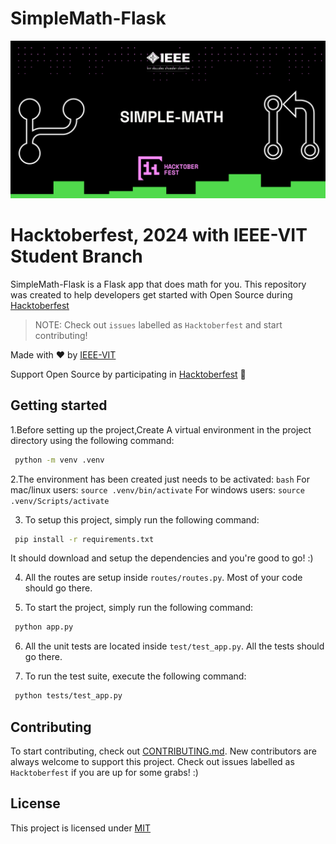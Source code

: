 # SimpleMath-Flask

<img src="simplemath.png" alt="README Banner"/>

# Hacktoberfest, 2024 with IEEE-VIT Student Branch

SimpleMath-Flask is a Flask app that does math for you. This repository was created to help developers get started with Open Source during [Hacktoberfest](https://hacktoberfest.com/)
> NOTE: Check out `issues` labelled as `Hacktoberfest` and start contributing!

Made with :heart: by [IEEE-VIT](https://ieeevit.org/) 

Support Open Source by participating in [Hacktoberfest](https://hacktoberfest.com/) :yellow_heart:

## Getting started

1.Before setting up the project,Create A virtual environment in the project directory using the following command:
```bash
 python -m venv .venv
```
2.The environment has been created just needs to be activated:
`bash`
For mac/linux users: `source .venv/bin/activate`
For windows users: `source .venv/Scripts/activate`


3. To setup this project, simply run the following command:
```bash
 pip install -r requirements.txt
```

It should download and setup the dependencies and you're good to go! :)

4. All the routes are setup inside `routes/routes.py`. Most of your code should go there.

5. To start the project, simply run the following command:
```bash
 python app.py
```

6. All the unit tests are located inside `test/test_app.py`. All the tests should go there.

7. To run the test suite, execute the following command:
```bash
 python tests/test_app.py
```

## Contributing
To start contributing, check out [CONTRIBUTING.md](https://github.com/mayankshah1607/SimpleMath-NodeJS/blob/master/CONTRIBUTING.md). New contributors are always welcome to support this project. Check out issues labelled as `Hacktoberfest` if you are up for some grabs! :)

## License
This project is licensed under [MIT](https://github.com/IEEE-VIT/SimpleMath-NodeJS/blob/master/LICENSE)

